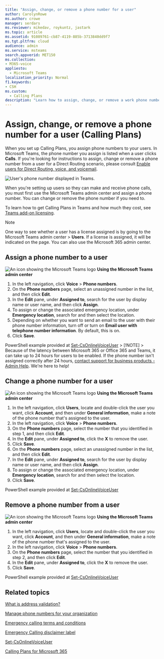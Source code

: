 ```yaml
---
title: "Assign, change, or remove a phone number for a user"
author: CarolynRowe
ms.author: crowe
manager: serdars
ms.reviewer: mikedav, roykuntz, jastark
ms.topic: article
ms.assetid: 91089761-cb87-4119-885b-3713840dd9f7
ms.tgt.pltfrm: cloud
audience: admin
ms.service: msteams
search.appverid: MET150
ms.collection: 
- M365-voice
appliesto: 
  - Microsoft Teams
localization_priority: Normal
f1.keywords:
- CSH
ms.custom: 
  - Calling Plans
description: "Learn how to assign, change, or remove a work phone number for your Teams users so outside businesses and clients can call in."
---
```


# Assign, change, or remove a phone number for a user (Calling Plans)

When you set up Calling Plans, you assign phone numbers to your users. In Microsoft Teams, the phone number you assign is listed when a user clicks **Calls**. If you're looking for instructions to assign, change or remove a phone number from a user for a Direct Routing scenario, please consult [Enable users for Direct Routing, voice, and voicemail](https://docs.microsoft.com/en-us/microsoftteams/direct-routing-enable-users).

![User's phone number displayed in Teams.](media/teams-phone-number.png)

When you're setting up users so they can make and receive phone calls, you must first use the Microsoft Teams admin center and assign a phone number. You can change or remove the phone number if you need to.
  
To learn how to get Calling Plans in Teams and how much they cost, see [Teams add-on licensing](https://docs.microsoft.com/microsoftteams/teams-add-on-licensing/microsoft-teams-add-on-licensing).
  
> [!NOTE]
> One way to see whether a user has a license assigned is by going to the Microsoft Teams admin center > **Users**. If a license is assigned, it will be indicated on the page.  You can also use the Microsoft 365 admin center.
  
## Assign a phone number to a user
 
![An icon showing the Microsoft Teams logo](media/teams-logo-30x30.png) **Using the Microsoft Teams admin center**
    
1. In the left navigation, click **Voice** > **Phone numbers**.
2. On the **Phone numbers** page, select an unassigned number in the list, and then click **Edit**.  
3. In the **Edit** pane, under **Assigned to**, search for the user by display name or user name, and then click **Assign**.
4. To assign or change the associated emergency location, under **Emergency location**, search for and then select the location.
5. Depending on whether you want to send an email to the user with their phone number information, turn off or turn on **Email user with telephone number information**. By default, this is on. 
6. Click **Save**.

PowerShell example provided at [Set-CsOnlineVoiceUser](https://docs.microsoft.com/en-us/powershell/module/skype/set-csonlinevoiceuser?view=skype-ps)
    > [!NOTE]
    > Because of the latency between Microsoft 365 or Office 365 and Teams, it can take up to 24 hours for users to be enabled. If the phone number isn't assigned correctly after 24 hours, [contact support for business products - Admin Help](https://docs.microsoft.com/microsoft-365/admin/contact-support-for-business-products). We're here to help!

  
## Change a phone number for a user
 
![An icon showing the Microsoft Teams logo](media/teams-logo-30x30.png) **Using the Microsoft Teams admin center**
    
1. In the left navigation, click **Users**, locate and double-click the user you want, click **Account**, and then under **General information**, make a note of the phone number that's assigned to the user.
2. In the left navigation, click **Voice** > **Phone numbers**.
3. On the **Phone numbers** page, select the number that you identified in step 1, and then click **Edit**.  
4. In the **Edit** pane, under **Assigned to**, click the **X** to remove the user.
5. Click **Save**.
6. On the **Phone numbers** page, select an unassigned number in the list, and then click **Edit**.  
7. In the **Edit** pane, under **Assigned to**, search for the user by display name or user name, and then click **Assign**.
8. To assign or change the associated emergency location, under **Emergency location**, search for and then select the location.
9. Click **Save**.

PowerShell example provided at [Set-CsOnlineVoiceUser](https://docs.microsoft.com/en-us/powershell/module/skype/set-csonlinevoiceuser?view=skype-ps)

## Remove a phone number from a user
 
![An icon showing the Microsoft Teams logo](media/teams-logo-30x30.png) **Using the Microsoft Teams admin center**

1. In the left navigation, click **Users**, locate and double-click the user you want, click **Account**, and then under **General information**, make a note of the phone number that's assigned to the user.
2. In the left navigation, click **Voice** > **Phone numbers**.
3. On the **Phone numbers** page, select the number that you identified in step 2, and then click **Edit**.  
4. In the **Edit** pane, under **Assigned to**, click the **X** to remove the user.
5. Click **Save**.

PowerShell example provided at [Set-CsOnlineVoiceUser](https://docs.microsoft.com/en-us/powershell/module/skype/set-csonlinevoiceuser?view=skype-ps)

## Related topics

[What is address validation?](/skypeforbusiness/what-are-calling-plans-in-office-365/what-is-address-validation)

[Manage phone numbers for your organization](/microsoftteams/manage-phone-numbers-for-your-organization)

[Emergency calling terms and conditions](/microsoftteams/emergency-calling-terms-and-conditions)

[Emergency Calling disclaimer label](https://github.com/MicrosoftDocs/OfficeDocs-SkypeForBusiness/blob/live/Teams/downloads/emergency-calling/emergency-calling-label-(en-us)-(v.1.0).zip?raw=true)

[Set-CsOnlineVoiceUser](https://docs.microsoft.com/en-us/powershell/module/skype/set-csonlinevoiceuser?view=skype-ps)

[Calling Plans for Microsoft 365](https://docs.microsoft.com/MicrosoftTeams/calling-plans-for-office-365)

